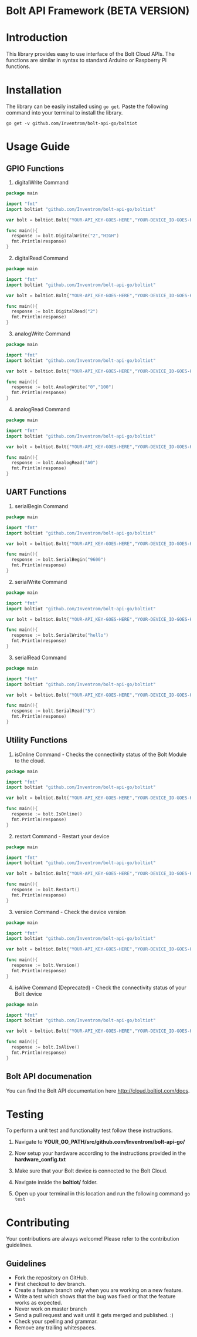 # Bolt API Framework (BETA VERSION)

# Introduction

This library provides easy to use interface of the Bolt Cloud APIs. The functions are similar in syntax to standard Arduino or Raspberry Pi functions.

# Installation

The library can be easily installed using `go get`. Paste the following command into your terminal to install the library.

`go get -v github.com/Inventrom/bolt-api-go/boltiot`

# Usage Guide

## GPIO Functions

1. digitalWrite Command
```go
package main

import "fmt"
import boltiot "github.com/Inventrom/bolt-api-go/boltiot"

var bolt = boltiot.Bolt{"YOUR-API_KEY-GOES-HERE","YOUR-DEVICE_ID-GOES-HERE"}

func main(){
  response := bolt.DigitalWrite("2","HIGH")
  fmt.Println(response)
}
```
2. digitalRead Command
```go
package main

import "fmt"
import boltiot "github.com/Inventrom/bolt-api-go/boltiot"

var bolt = boltiot.Bolt{"YOUR-API_KEY-GOES-HERE","YOUR-DEVICE_ID-GOES-HERE"}

func main(){
  response := bolt.DigitalRead("2")
  fmt.Println(response)
}
```

3. analogWrite Command
```go
package main

import "fmt"
import boltiot "github.com/Inventrom/bolt-api-go/boltiot"

var bolt = boltiot.Bolt{"YOUR-API_KEY-GOES-HERE","YOUR-DEVICE_ID-GOES-HERE"}

func main(){
  response := bolt.AnalogWrite("0","100")
  fmt.Println(response)
}
```

4. analogRead Command
```go
package main

import "fmt"
import boltiot "github.com/Inventrom/bolt-api-go/boltiot"

var bolt = boltiot.Bolt{"YOUR-API_KEY-GOES-HERE","YOUR-DEVICE_ID-GOES-HERE"}

func main(){
  response := bolt.AnalogRead("A0")
  fmt.Println(response)
}
```

## UART Functions

1. serialBegin Command
```go
package main

import "fmt"
import boltiot "github.com/Inventrom/bolt-api-go/boltiot"

var bolt = boltiot.Bolt{"YOUR-API_KEY-GOES-HERE","YOUR-DEVICE_ID-GOES-HERE"}

func main(){
  response := bolt.SerialBegin("9600")
  fmt.Println(response)
}
```

2. serialWrite Command

```go
package main

import "fmt"
import boltiot "github.com/Inventrom/bolt-api-go/boltiot"

var bolt = boltiot.Bolt{"YOUR-API_KEY-GOES-HERE","YOUR-DEVICE_ID-GOES-HERE"}

func main(){
  response := bolt.SerialWrite("hello")
  fmt.Println(response)
}
```

3. serialRead Command

```go
package main

import "fmt"
import boltiot "github.com/Inventrom/bolt-api-go/boltiot"

var bolt = boltiot.Bolt{"YOUR-API_KEY-GOES-HERE","YOUR-DEVICE_ID-GOES-HERE"}

func main(){
  response := bolt.SerialRead("5")
  fmt.Println(response)
}
```

## Utility Functions

1. isOnline Command - Checks the connectivity status of the Bolt Module to the cloud.

```go
package main

import "fmt"
import boltiot "github.com/Inventrom/bolt-api-go/boltiot"

var bolt = boltiot.Bolt{"YOUR-API_KEY-GOES-HERE","YOUR-DEVICE_ID-GOES-HERE"}

func main(){
  response := bolt.IsOnline()
  fmt.Println(response)
}
```

2. restart Command - Restart your device
```go
package main

import "fmt"
import boltiot "github.com/Inventrom/bolt-api-go/boltiot"

var bolt = boltiot.Bolt{"YOUR-API_KEY-GOES-HERE","YOUR-DEVICE_ID-GOES-HERE"}

func main(){
  response := bolt.Restart()
  fmt.Println(response)
}
```
3. version Command - Check the device version
```go
package main

import "fmt"
import boltiot "github.com/Inventrom/bolt-api-go/boltiot"

var bolt = boltiot.Bolt{"YOUR-API_KEY-GOES-HERE","YOUR-DEVICE_ID-GOES-HERE"}

func main(){
  response := bolt.Version()
  fmt.Println(response)
}
```

4. isAlive Command (Deprecated) - Check the connectivity status of your Bolt device

```go
package main

import "fmt"
import boltiot "github.com/Inventrom/bolt-api-go/boltiot"

var bolt = boltiot.Bolt{"YOUR-API_KEY-GOES-HERE","YOUR-DEVICE_ID-GOES-HERE"}

func main(){
  response := bolt.IsAlive()
  fmt.Println(response)
}
```

## Bolt API documenation

You can find the Bolt API documentation here http://cloud.boltiot.com/docs.

# Testing

To perform a unit test and functionality test follow these instructions.

1. Navigate to **YOUR_GO_PATH/src/github.com/Inventrom/bolt-api-go/**

2. Now setup your hardware according to the instructions provided in the **hardware_config.txt**

3. Make sure that your Bolt device is connected to the Bolt Cloud.

3. Navigate inside the **boltiot/** folder.

4. Open up your terminal in this location and run the following command `go test`

# Contributing

Your contributions are always welcome! Please refer to the contribution guidelines.

## Guidelines
* Fork the repository on GitHub.
* First checkout to dev branch.
* Create a feature branch only when you are working on a new feature.
* Write a test which shows that the bug was fixed or that the feature works as expected.
* Never work on master branch
* Send a pull request and wait until it gets merged and published. :)
* Check your spelling and grammar.
* Remove any trailing whitespaces.
